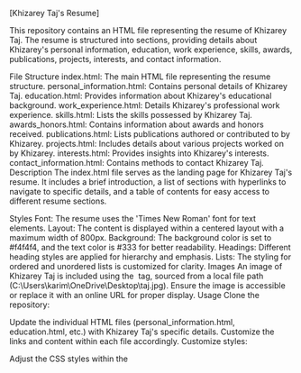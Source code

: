 [Khizarey Taj's Resume]




This repository contains an HTML file representing the resume of Khizarey Taj. The resume is structured into sections, providing details about Khizarey's personal information, education, work experience, skills, awards, publications, projects, interests, and contact information.

File Structure
index.html: The main HTML file representing the resume structure.
personal_information.html: Contains personal details of Khizarey Taj.
education.html: Provides information about Khizarey's educational background.
work_experience.html: Details Khizarey's professional work experience.
skills.html: Lists the skills possessed by Khizarey Taj.
awards_honors.html: Contains information about awards and honors received.
publications.html: Lists publications authored or contributed to by Khizarey.
projects.html: Includes details about various projects worked on by Khizarey.
interests.html: Provides insights into Khizarey's interests.
contact_information.html: Contains methods to contact Khizarey Taj.
Description
The index.html file serves as the landing page for Khizarey Taj's resume. It includes a brief introduction, a list of sections with hyperlinks to navigate to specific details, and a table of contents for easy access to different resume sections.

Styles
Font: The resume uses the 'Times New Roman' font for text elements.
Layout: The content is displayed within a centered layout with a maximum width of 800px.
Background: The background color is set to #f4f4f4, and the text color is #333 for better readability.
Headings: Different heading styles are applied for hierarchy and emphasis.
Lists: The styling for ordered and unordered lists is customized for clarity.
Images
An image of Khizarey Taj is included using the <img> tag, sourced from a local file path (C:\Users\karim\OneDrive\Desktop\taj.jpg). Ensure the image is accessible or replace it with an online URL for proper display.
Usage
Clone the repository:



Update the individual HTML files (personal_information.html, education.html, etc.) with Khizarey Taj's specific details.
Customize the links and content within each file accordingly.
Customize styles:

Adjust the CSS styles within the <style> tags in index.html to suit preferences or use an external CSS file for better organization.
Test locally:

Open index.html in a web browser to preview and ensure proper formatting and functionality.
Deployment:

Host the HTML files on a web server or platforms like GitHub Pages for online access.
License
This project is licensed under the MIT License.

Feel free to modify and expand this README to include additional information or specific instructions related to Khizarey Taj's resume or portfolio presentation. Adjust the content and structure as needed to best represent the resume's details and functionalities.
